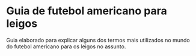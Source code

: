 # Guia de futebol americano para leigos

Guia elaborado para explicar alguns dos termos mais utilizados no mundo do futebol americano para os leigos no assunto.